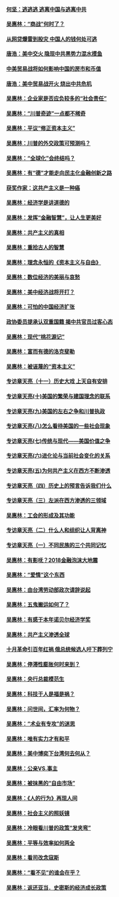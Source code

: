 #### [何坚：逃逃逃 逃离中国与逃离中共](../pages/nsc423/n10592891.md?t=10081532) 

#### [吴惠林：“商战”何时了？](../pages/nsc423/n10573558.md?t=10081532) 

#### [从网贷爆雷到股灾 中国人的钱何处可逃](../pages/nsc423/n10572800.md?t=10081532) 

#### [唐浩：美中交火 隐现中共黑势力混水摸鱼](../pages/nsc423/n10544040.md?t=10081532) 

#### [中美贸易战将如何影响中国的房市和币值](../pages/nsc423/n10543697.md?t=10081532) 

#### [唐浩：美中贸易战开火 烧出中共危机](../pages/nsc423/n10540126.md?t=10081532) 

#### [吴惠林：企业家是否应负较多的“社会责任”](../pages/nsc423/n10535022.md?t=10081532) 

#### [吴惠林：“川普奇迹”一点都不稀奇](../pages/nsc423/n10512808.md?t=10081532) 

#### [吴惠林：平议“修正资本主义”](../pages/nsc423/n10495724.md?t=10081532) 

#### [吴惠林：川普的外交政策可预测吗？](../pages/nsc423/n10462387.md?t=10081532) 

#### [吴惠林：“全球化”会终结吗？](../pages/nsc423/n10452838.md?t=10081532) 

#### [吴惠林：有“德”才能走向民主化金融创新之路](../pages/nsc423/n10432292.md?t=10081532) 

#### [获奖作家：这共产主义是一种癌](../pages/nsc423/n10431541.md?t=10081532) 

#### [吴惠林：经济学是讲道德的](../pages/nsc423/n10398014.md?t=10081532) 

#### [吴惠林：发挥“金融智慧”，让人生更美好](../pages/nsc423/n10375019.md?t=10081532) 

#### [吴惠林：共产主义的真相](../pages/nsc423/n10351394.md?t=10081532) 

#### [吴惠林：重拾古人的智慧](../pages/nsc423/n10337691.md?t=10081532) 

#### [吴惠林：理念永恒的《资本主义与自由》](../pages/nsc423/n10316274.md?t=10081532) 

#### [吴惠林：数位经济的美丽与哀愁](../pages/nsc423/n10292946.md?t=10081532) 

#### [吴惠林：美中经济战将开打？](../pages/nsc423/n10258825.md?t=10081532) 

#### [吴惠林：可怕的中国经济扩张](../pages/nsc423/n10219147.md?t=10081532) 

#### [政协委员提承认双重国籍 揭中共官员过客心态](../pages/nsc423/n10208809.md?t=10081532) 

#### [吴惠林：现代“桃花源记”](../pages/nsc423/n10185234.md?t=10081532) 

#### [吴惠林：富而有德的洛克斐勒](../pages/nsc423/n10142264.md?t=10081532) 

#### [吴惠林：被诬蔑的“资本主义”](../pages/nsc423/n10124816.md?t=10081532) 

#### [专访章天亮（十一）历史大戏 上天自有安排](../pages/nsc423/n10094905.md?t=10081532) 

#### [专访章天亮(十)美国的繁荣与建国理念的联系](../pages/nsc423/n10094899.md?t=10081532) 

#### [专访章天亮(九)美国的左右之争和川普执政](../pages/nsc423/n10094889.md?t=10081532) 

#### [专访章天亮(八)怎么看待美国的一些社会现象](../pages/nsc423/n10094857.md?t=10081532) 

#### [专访章天亮(七)传统与现代——美国价值之争](../pages/nsc423/n10093140.md?t=10081532) 

#### [专访章天亮(六)进化论与当前社会变化的关系](../pages/nsc423/n10092036.md?t=10081532) 

#### [专访章天亮(五)为何共产主义在西方不断渗透](../pages/nsc423/n10083620.md?t=10081532) 

#### [专访章天亮（四）历史上的预言告诉我们什么](../pages/nsc423/n10083606.md?t=10081532) 

#### [专访章天亮（三）左派在西方渗透的三领域](../pages/nsc423/n10081115.md?t=10081532) 

#### [吴惠林：工会的形成及其功能](../pages/nsc423/n10080633.md?t=10081532) 

#### [专访章天亮（二）什么人和组织让人背离神](../pages/nsc423/n10076637.md?t=10081532) 

#### [专访章天亮（一）不同民族的三个共同记忆](../pages/nsc423/n10074188.md?t=10081532) 

#### [吴惠林：有影呒？2018金融泡沫大地震](../pages/nsc423/n10040534.md?t=10081532) 

#### [吴惠林：“爱情”这个东西](../pages/nsc423/n10019423.md?t=10081532) 

#### [吴惠林：由台湾劳动部政次请辞说起](../pages/nsc423/n9979679.md?t=10081532) 

#### [吴惠林：五鬼搬运如何了？](../pages/nsc423/n9925338.md?t=10081532) 

#### [吴惠林：有感于本年诺贝尔经济学奖](../pages/nsc423/n9871883.md?t=10081532) 

#### [吴惠林：共产主义渗透全球](../pages/nsc423/n9812748.md?t=10081532) 

#### [十月革命引百年红祸 俄总统候选人吁下葬列宁](../pages/nsc423/n9810182.md?t=10081532) 

#### [吴惠林：停滞性膨胀何时来到？](../pages/nsc423/n9764136.md?t=10081532) 

#### [吴惠林：央行总裁模范生](../pages/nsc423/n9728134.md?t=10081532) 

#### [吴惠林：科技于人是福是祸？](../pages/nsc423/n9672982.md?t=10081532) 

#### [吴惠林：问世间，汇率为何物？](../pages/nsc423/n9621788.md?t=10081532) 

#### [吴惠林：“术业有专攻”的迷思](../pages/nsc423/n9580363.md?t=10081532) 

#### [吴惠林：唯有实力才有和平](../pages/nsc423/n9529599.md?t=10081532) 

#### [吴惠林：美中博奕下台湾何去何从？](../pages/nsc423/n9483598.md?t=10081532) 

#### [吴惠林：公亲VS.事主](../pages/nsc423/n9425637.md?t=10081532) 

#### [吴惠林：被抹黑的“自由市场”](../pages/nsc423/n9351545.md?t=10081532) 

#### [吴惠林：《人的行为》再现人间](../pages/nsc423/n9296339.md?t=10081532) 

#### [吴惠林：社会主义的照妖镜](../pages/nsc423/n9243460.md?t=10081532) 

#### [吴惠林：冷眼看川普的政策“发夹弯”](../pages/nsc423/n9120684.md?t=10081532) 

#### [吴惠林：平等与效率如何两全](../pages/nsc423/n9075430.md?t=10081532) 

#### [吴惠林：看司改念寇斯](../pages/nsc423/n9024915.md?t=10081532) 

#### [吴惠林：“看不见”的谁会在乎？](../pages/nsc423/n8977488.md?t=10081532) 

#### [吴惠林：返还亚当．史密斯的经济成长政策](../pages/nsc423/n8931896.md?t=10081532) 

